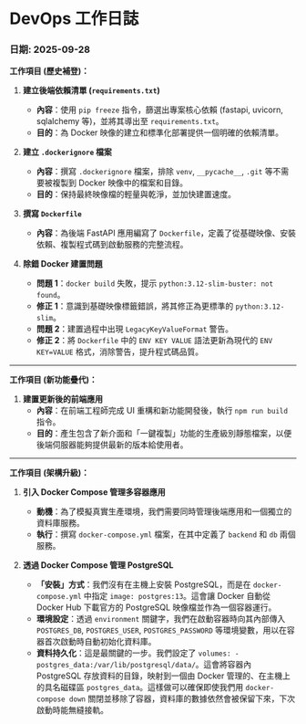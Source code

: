 # DevOps 工作日誌

### **日期: 2025-09-28**

**工作項目 (歷史補登)：**

1.  **建立後端依賴清單 (`requirements.txt`)**
    *   **內容**：使用 `pip freeze` 指令，篩選出專案核心依賴 (fastapi, uvicorn, sqlalchemy 等)，並將其導出至 `requirements.txt`。
    *   **目的**：為 Docker 映像的建立和標準化部署提供一個明確的依賴清單。

2.  **建立 `.dockerignore` 檔案**
    *   **內容**：撰寫 `.dockerignore` 檔案，排除 `venv`, `__pycache__`, `.git` 等不需要被複製到 Docker 映像中的檔案和目錄。
    *   **目的**：保持最終映像檔的輕量與乾淨，並加快建置速度。

3.  **撰寫 `Dockerfile`**
    *   **內容**：為後端 FastAPI 應用編寫了 `Dockerfile`，定義了從基礎映像、安裝依賴、複製程式碼到啟動服務的完整流程。

4.  **除錯 Docker 建置問題**
    *   **問題 1**：`docker build` 失敗，提示 `python:3.12-slim-buster: not found`。
    *   **修正 1**：意識到基礎映像標籤錯誤，將其修正為更標準的 `python:3.12-slim`。
    *   **問題 2**：建置過程中出現 `LegacyKeyValueFormat` 警告。
    *   **修正 2**：將 `Dockerfile` 中的 `ENV KEY VALUE` 語法更新為現代的 `ENV KEY=VALUE` 格式，消除警告，提升程式碼品質。

---

**工作項目 (新功能疊代)：**

1.  **建置更新後的前端應用**
    *   **內容**：在前端工程師完成 UI 重構和新功能開發後，執行 `npm run build` 指令。
    *   **目的**：產生包含了新介面和「一鍵複製」功能的生產級別靜態檔案，以便後端伺服器能夠提供最新的版本給使用者。

---

**工作項目 (架構升級)：**

1.  **引入 Docker Compose 管理多容器應用**
    *   **動機**：為了模擬真實生產環境，我們需要同時管理後端應用和一個獨立的資料庫服務。
    *   **執行**：撰寫 `docker-compose.yml` 檔案，在其中定義了 `backend` 和 `db` 兩個服務。

2.  **透過 Docker Compose 管理 PostgreSQL**
    *   **「安裝」方式**：我們沒有在主機上安裝 PostgreSQL，而是在 `docker-compose.yml` 中指定 `image: postgres:13`。這會讓 Docker 自動從 Docker Hub 下載官方的 PostgreSQL 映像檔並作為一個容器運行。
    *   **環境設定**：透過 `environment` 關鍵字，我們在啟動容器時向其內部傳入 `POSTGRES_DB`, `POSTGRES_USER`, `POSTGRES_PASSWORD` 等環境變數，用以在容器首次啟動時自動初始化資料庫。
    *   **資料持久化**：這是最關鍵的一步。我們設定了 `volumes: - postgres_data:/var/lib/postgresql/data/`。這會將容器內 PostgreSQL 存放資料的目錄，映射到一個由 Docker 管理的、在主機上的具名磁碟區 `postgres_data`。這樣做可以確保即使我們用 `docker-compose down` 關閉並移除了容器，資料庫的數據依然會被保留下來，下次啟動時能無縫接軌。
